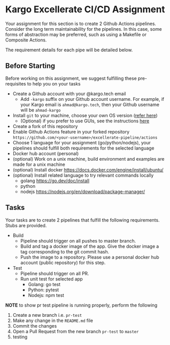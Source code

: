 # Kargo Excellerate CI/CD Assignment

Your assignment for this section is to create 2 Github Actions pipelines. Consider the long term maintainability for the pipelines. In this case, some forms of abstraction may be preferred, such as using a Makefile or Composite Actions.

The requirement details for each pipe will be detailed below.

## Before Starting

Before working on this assignment, we suggest fulfilling these pre-requisites to help you on your tasks

- Create a Github account with your @kargo.tech email
  - Add `-kargo` suffix on your Github account username. For example, if your Kargo email is `ahmad@kargo.tech`, then your Github username will be `ahmad-kargo`
- Install `git` to your machine, choose your own OS version ([refer here](https://git-scm.com/downloads))
  - (Optional) if you prefer to use GUIs, see the instructions [here](https://git-scm.com/downloads/guis)
- Create a fork of this repository
- Enable Github Actions feature in your forked repository `https://github.com/<your-username>/excellerate-pipeline/actions`
- Choose 1 language for your assignment (go/python/nodejs), your pipelines should fulfill both requirements for the selected language
- Docker hub account (personal)
- (optional) Work on a unix machine, build environment and examples are made for a unix machine
- (optional) Install docker https://docs.docker.com/engine/install/ubuntu/
- (optional) Install related language to try relevant commands locally
  - golang https://go.dev/doc/install
  - python
  - nodejs https://nodejs.org/en/download/package-manager/

## Tasks

Your tasks are to create 2 pipelines that fulfill the following requirements. Stubs are provided.

* Build
  * Pipeline should trigger on all pushes to master branch.
  * Build and tag a docker image of the app. Give the docker image a tag corresponding to the git commit hash.
  * Push the image to a repository. Please use a personal docker hub account (public repository) for this step.
* Test
  * Pipeline should trigger on all PR.
  * Run unit test for selected app
    * Golang: go test
    * Python: pytest
    * Nodejs: npm test

**NOTE** to show pr test pipeline is running properly, perform the following

1. Create a new branch i.e. `pr-test`
2. Make any change in the `README.md` file
3. Commit the changes
4. Open a Pull Request from the new branch `pr-test` to `master`
5. testing

